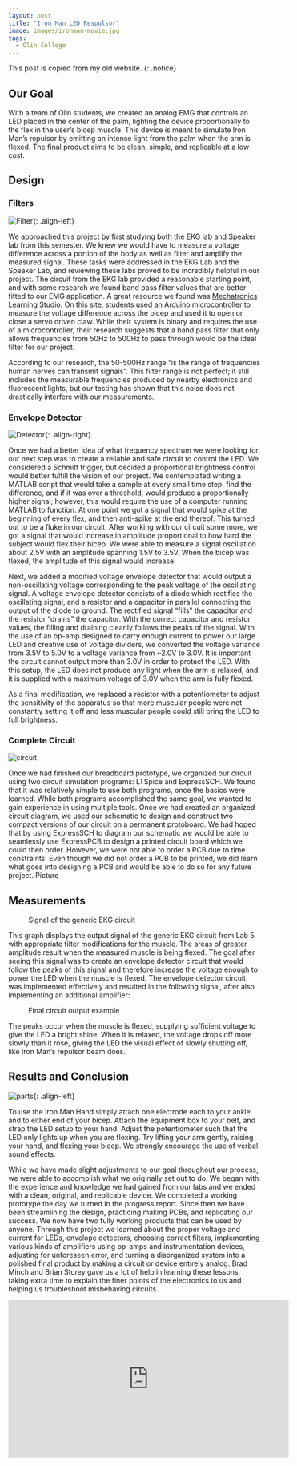 ```yaml
---
layout: post
title: "Iron Man LED Respulsor"
image: images/ironman-movie.jpg
tags:
  - Olin College
---
```

This post is copied from my old website.
{: .notice}

## Our Goal

With a team of Olin students, we created an analog EMG that controls an LED placed in the center of the palm, lighting the device proportionally to the flex in the user’s bicep muscle. This device is meant to simulate Iron Man’s repulsor by emitting an intense light from the palm when the arm is flexed. The final product aims to be clean, simple, and replicable at a low cost.

## Design

### Filters

![Filter](/images/ironman-filter.png){: .align-left}

We approached this project by first studying both the EKG lab and Speaker lab from this semester. We knew we would have to measure a voltage difference across a portion of the body as well as filter and amplify the measured signal. These tasks were addressed in the EKG Lab and the Speaker Lab, and reviewing these labs proved to be incredibly helpful in our project. The circuit from the EKG lab provided a reasonable starting point, and with some research we found band pass filter values that are better fitted to our EMG application. A great resource we found was [Mechatronics Learning Studio](http://www.g9toengineering.com/MechatronicsStudio/MyoelectricProsthesis.htm). On this site, students used an Arduino microcontroller to measure the voltage difference across the bicep and used it to open or close a servo driven claw. While their system is binary and requires the use of a microcontroller, their research suggests that a band pass filter that only allows frequencies from 50Hz to 500Hz to pass through would be the ideal filter for our project.

According to our research, the 50-500Hz range “is the range of frequencies human nerves can transmit signals”. This filter range is not perfect; it still includes the measurable frequencies produced by nearby electronics and fluorescent lights, but our testing has shown that this noise does not drastically interfere with our measurements.

### Envelope Detector

![Detector](/images/ironman-detector.png){: .align-right}

Once we had a better idea of what frequency spectrum we were looking for, our next step was to create a reliable and safe circuit to control the LED. We considered a Schmitt trigger, but decided a proportional brightness control would better fulfill the vision of our project. We contemplated writing a MATLAB script that would take a sample at every small time step, find the difference, and if it was over a threshold, would produce a proportionally higher signal; however, this would require the use of a computer running MATLAB to function. At one point we got a signal that would spike at the beginning of every flex, and then anti-spike at the end thereof. This turned out to be a fluke in our circuit. After working with our circuit some more, we got a signal that would increase in amplitude proportional to how hard the subject would flex their bicep. We were able to measure a signal oscillation about 2.5V with an amplitude spanning 1.5V to 3.5V. When the bicep was flexed, the amplitude of this signal would increase.

Next, we added a modified voltage envelope detector that would output a non-oscillating voltage corresponding to the peak voltage of the oscillating signal. A voltage envelope detector consists of a diode which rectifies the oscillating signal, and a resistor and a capacitor in parallel connecting the output of the diode to ground. The rectified signal “fills” the capacitor and the resistor “drains” the capacitor. With the correct capacitor and resistor values, the filling and draining cleanly follows the peaks of the signal. With the use of an op-amp designed to carry enough current to power our large LED and creative use of voltage dividers, we converted the voltage variance from 3.5V to 5.0V to a voltage variance from ~2.0V to 3.0V. It is important the circuit cannot output more than 3.0V in order to protect the LED. With this setup, the LED does not produce any light when the arm is relaxed, and it is supplied with a maximum voltage of 3.0V when the arm is fully flexed.

As a final modification, we replaced a resistor with a potentiometer to adjust the sensitivity of the apparatus so that more muscular people were not constantly setting it off and less muscular people could still bring the LED to full brightness.

### Complete Circuit

![circuit](/images/ironman-circuit-labelled.png)

Once we had finished our breadboard prototype, we organized our circuit using two circuit simulation programs: LTSpice and ExpressSCH. We found that it was relatively simple to use both programs, once the basics were learned. While both programs accomplished the same goal, we wanted to gain experience in using multiple tools. Once we had created an organized circuit diagram, we used our schematic to design and construct two compact versions of our circuit on a permanent protoboard. We had hoped that by using ExpressSCH to diagram our schematic we would be able to seamlessly use ExpressPCB to design a printed circuit board which we could then order. However, we were not able to order a PCB due to time constraints. Even though we did not order a PCB to be printed, we did learn what goes into designing a PCB and would be able to do so for any future project.
Picture

## Measurements

<figure class="align-center">
  <img src="/images/ironman-data1.png" alt="">
  <figcaption>Signal of the generic EKG circuit</figcaption>
</figure>

This graph displays the output signal of the generic EKG circuit from Lab 5, with appropriate filter modifications for the muscle.  The areas of greater amplitude result when the measured muscle is being flexed. The goal after seeing this signal was to create an envelope detector circuit that would follow the peaks of this signal and therefore increase the voltage enough to power the LED when the muscle is flexed. The envelope detector circuit was implemented effectively and resulted in the following signal, after also implementing an additional amplifier:

<figure class="align-center">
  <img src="/images/ironman-data2.png" alt="">
  <figcaption>Final circuit output example</figcaption>
</figure>

The peaks occur when the muscle is flexed, supplying sufficient voltage to give the LED a bright shine. When it is relaxed, the voltage drops off more slowly than it rose, giving the LED the visual effect of slowly shutting off, like Iron Man’s repulsor beam does.

## Results and Conclusion

![parts](/images/ironman-parts.png){: .align-left}

To use the Iron Man Hand simply attach one electrode each to your ankle and to either end of your bicep.  Attach the equipment box to your belt, and strap the LED setup to your hand.  Adjust the potentiometer such that the LED only lights up when you are flexing. Try lifting your arm gently, raising your hand, and flexing your bicep.  We strongly encourage the use of verbal sound effects.

While we have made slight adjustments to our goal throughout our process, we were able to accomplish what we originally set out to do. We began with the experience and knowledge we had gained from our labs and we ended with a clean, original, and replicable device.
We completed a working prototype the day we turned in the progress report. Since then we have been streamlining the design, practicing making PCBs, and replicating our success. We now have two fully working products that can be used by anyone.
Through this project we learned about the proper voltage and current for LEDs, envelope detectors, choosing correct filters, implementing various kinds of amplifiers using op-amps and instrumentation devices, adjusting for unforeseen error, and turning a disorganized system into a polished final product by making a circuit or device entirely analog.
Brad Minch and Brian Storey gave us a lot of help in learning these lessons, taking extra time to explain the finer points of the electronics to us and helping us troubleshoot misbehaving circuits.  

<iframe width="560" height="315" src="https://www.youtube.com/embed/eF4FKozx9Mk" frameborder="0" allowfullscreen></iframe>
